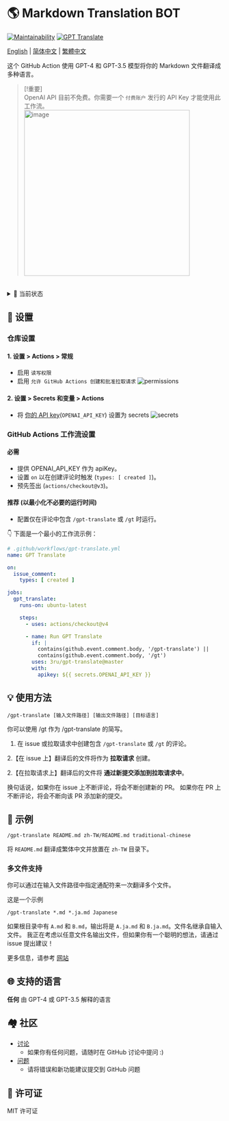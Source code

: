 # 🌎 Markdown Translation BOT
[![Maintainability](https://api.codeclimate.com/v1/badges/a13ea4f37913ba6ba570/maintainability)](https://codeclimate.com/github/3ru/gpt-translate/maintainability)
[![GPT Translate](https://github.com/3ru/gpt-translate/actions/workflows/gpt-translate.yml/badge.svg)](https://github.com/3ru/gpt-translate/actions/workflows/gpt-translate.yml)

[English](README.md) | 
[简体中文](README/README.zh-CN.md) |
[繁體中文](README/README.zh-TW.md)

这个 GitHub Action 使用 GPT-4 和 GPT-3.5 模型将你的 Markdown 文件翻译成多种语言。

> [!重要]  
> OpenAI API 目前不免费。你需要一个 `付费账户` 发行的 API Key 才能使用此工作流。  
> <img width="387" alt="image" src="https://github.com/3ru/gpt-translate/assets/69892552/8c803edb-85ef-41ee-a4be-be52b3a30eba">

<br/>

<details><summary>🧐 当前状态</summary>
<p>

- 该 Action 仅支持翻译 **markdown(`.md`), markdown-jsx(`.mdx`), json(`.json`) 文件**。

- 该命令只能由具有 **仓库写权限** 的个人执行。

这些限制防止了非信任方滥用 API。

</p>
</details> 

## 🔧 设置

### 仓库设置

#### 1. 设置 > Actions > 常规

- 启用 `读写权限`
- 启用 `允许 GitHub Actions 创建和批准拉取请求`
  ![permissions](https://user-images.githubusercontent.com/69892552/228692074-d8d009a8-9272-4023-97b1-3cbc637d5d84.jpg)

#### 2. 设置 > Secrets 和变量 > Actions

- 将 [你的 API key](https://platform.openai.com/account/api-keys)(`OPENAI_API_KEY`) 设置为 secrets
  ![secrets](https://user-images.githubusercontent.com/69892552/228692421-22d7db33-4e32-4f28-b166-45b4d3ce2b11.jpg)

### GitHub Actions 工作流设置

#### 必需
- 提供 OPENAI_API_KEY 作为 apiKey。
- 设置 `on` 以在创建评论时触发 (`types: [ created ]`)。
- 预先签出 (`actions/checkout@v3`)。

#### 推荐 (以最小化不必要的运行时间)
- 配置仅在评论中包含 `/gpt-translate` 或 `/gt` 时运行。

👇 下面是一个最小的工作流示例：
```yaml
# .github/workflows/gpt-translate.yml
name: GPT Translate

on:
  issue_comment:
    types: [ created ]

jobs:
  gpt_translate:
    runs-on: ubuntu-latest

    steps:
      - uses: actions/checkout@v4

      - name: Run GPT Translate
        if: |
          contains(github.event.comment.body, '/gpt-translate') || 
          contains(github.event.comment.body, '/gt')
        uses: 3ru/gpt-translate@master
        with:
          apikey: ${{ secrets.OPENAI_API_KEY }}
```

## 💡 使用方法

```
/gpt-translate [输入文件路径] [输出文件路径] [目标语言] 
```
你可以使用 /gt 作为 /gpt-translate 的简写。

1. 在 issue 或拉取请求中创建包含 `/gpt-translate` 或 `/gt` 的评论。

2.【在 issue 上】翻译后的文件将作为 **拉取请求** 创建。

2.【在拉取请求上】翻译后的文件将 **通过新提交添加到拉取请求中**。

换句话说，如果你在 issue 上不断评论，将会不断创建新的 PR。
如果你在 PR 上不断评论，将会不断向该 PR 添加新的提交。

## 📝 示例
```
/gpt-translate README.md zh-TW/README.md traditional-chinese
```
将 `README.md` 翻译成繁体中文并放置在 `zh-TW` 目录下。

### 多文件支持

你可以通过在输入文件路径中指定通配符来一次翻译多个文件。

这是一个示例
```
/gpt-translate *.md *.ja.md Japanese
```
如果根目录中有 `A.md` 和 `B.md`，输出将是 `A.ja.md` 和 `B.ja.md`。文件名继承自输入文件。
我正在考虑以任意文件名输出文件，但如果你有一个聪明的想法，请通过 issue 提出建议！

更多信息，请参考 [网站](https://g-t.vercel.app/docs/references/path-builder)

## 🌐 支持的语言
**任何** 由 GPT-4 或 GPT-3.5 解释的语言

## 🏘️ 社区
- [讨论](https://github.com/3ru/gpt-translate/discussions)
  - 如果你有任何问题，请随时在 GitHub 讨论中提问 :)
- [问题](https://github.com/3ru/gpt-translate/issues)
  - 请将错误和新功能建议提交到 GitHub 问题

## 📃 许可证
MIT 许可证